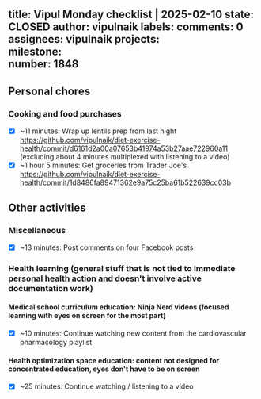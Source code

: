 title:	Vipul Monday checklist | 2025-02-10
state:	CLOSED
author:	vipulnaik
labels:	
comments:	0
assignees:	vipulnaik
projects:	
milestone:	
number:	1848
--
## Personal chores

### Cooking and food purchases

- [x] ~11 minutes: Wrap up lentils prep from last night https://github.com/vipulnaik/diet-exercise-health/commit/d6161d2a00a07653b41974a53b27aae722960a11 (excluding about 4 minutes multiplexed with listening to a video)
- [x] ~1 hour 5 minutes: Get groceries from Trader Joe's https://github.com/vipulnaik/diet-exercise-health/commit/1d8486fa89471362e9a75c25ba61b522639cc03b

## Other activities

### Miscellaneous

- [x] ~13 minutes: Post comments on four Facebook posts

### Health learning (general stuff that is not tied to immediate personal health action and doesn't involve active documentation work)

#### Medical school curriculum education: Ninja Nerd videos (focused learning with eyes on screen for the most part)

- [x] ~10 minutes: Continue watching new content from the cardiovascular pharmacology playlist

#### Health optimization space education: content not designed for concentrated education, eyes don't have to be on screen

- [x] ~25 minutes: Continue watching / listening to a video
